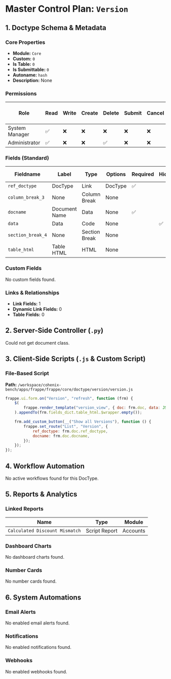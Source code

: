 # Master Control Plan: `Version`

## 1. Doctype Schema & Metadata

### Core Properties
- **Module:** `Core`
- **Custom:** `0`
- **Is Table:** `0`
- **Is Submittable:** `0`
- **Autoname:** `hash`
- **Description:** None

### Permissions
| Role | Read | Write | Create | Delete | Submit | Cancel | Amend | Report | Import | Export | Print | Email | Share | Set User Perms |
|---|---|---|---|---|---|---|---|---|---|---|---|---|---|---|
| System Manager | ✅ | ❌ | ❌ | ❌ | ❌ | ❌ | ❌ | ✅ | ❌ | ✅ | ❌ | ❌ | ❌ | ❌ |
| Administrator | ✅ | ❌ | ❌ | ✅ | ❌ | ❌ | ❌ | ❌ | ❌ | ❌ | ❌ | ❌ | ❌ | ❌ |


### Fields (Standard)
| Fieldname | Label | Type | Options | Required | Hidden | Read Only | Default | Description |
|---|---|---|---|---|---|---|---|---|
| `ref_doctype` | DocType | Link | DocType | ✅ |  |  | None | None |
| `column_break_3` | None | Column Break | None |  |  |  | None | None |
| `docname` | Document Name | Data | None | ✅ |  |  | None | None |
| `data` | Data | Code | None |  | ✅ |  | None | None |
| `section_break_4` | None | Section Break | None |  |  |  | None | None |
| `table_html` | Table HTML | HTML | None |  |  |  | None | None |


### Custom Fields
No custom fields found.


### Links & Relationships
- **Link Fields:** 1
- **Dynamic Link Fields:** 0
- **Table Fields:** 0

## 2. Server-Side Controller (`.py`)
Could not get document class.


## 3. Client-Side Scripts (`.js` & Custom Script)
### File-Based Script
**Path:** `/workspace/cohenix-bench/apps/frappe/frappe/core/doctype/version/version.js`
```javascript
frappe.ui.form.on("Version", "refresh", function (frm) {
	$(
		frappe.render_template("version_view", { doc: frm.doc, data: JSON.parse(frm.doc.data) })
	).appendTo(frm.fields_dict.table_html.$wrapper.empty());

	frm.add_custom_button(__("Show all Versions"), function () {
		frappe.set_route("List", "Version", {
			ref_doctype: frm.doc.ref_doctype,
			docname: frm.doc.docname,
		});
	});
});

```




## 4. Workflow Automation
No active workflows found for this DocType.


## 5. Reports & Analytics
### Linked Reports
| Name | Type | Module |
|---|---|---|
| `Calculated Discount Mismatch` | Script Report | Accounts |



### Dashboard Charts
No dashboard charts found.


### Number Cards
No number cards found.


## 6. System Automations
### Email Alerts
No enabled email alerts found.


### Notifications
No enabled notifications found.


### Webhooks
No enabled webhooks found.
